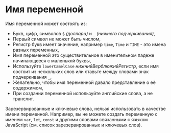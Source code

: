 # Имя переменной
Имя переменной может состоять из:
- Букв, цифр, символов `$` *(доллара)* и `_` *(нижнего подчеркивания)*,
- Первый символ не может быть числом,
- Регистр букв имеет значение, например `time`, `Time` и `TIME` - это имена разных переменных,
- Имя переменной это существительное в именительном падеже начинающееся с маленьклй буквы,
- Используйте `lowerCamelCase` *нижнийВерблюжийРегистр*, если имя состоит из нескольких слов или ставьте между словами знак подчеркивания `_`,
- Желательно, чтобы имя переменной давало представление о её содержимом,
- При создании переменной используйте английские слова, а не транслит.

Зарезервированные и ключевые слова, нельзя использовать в качестве имени переменной. Например, вы не можете создать переменную с именем `var`, `let`, `const` и другими словами связанными с языком JavaScript (см. список зарезервированных и ключевых слов).
